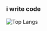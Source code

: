 ### i write code

![Top Langs](https://github-readme-stats.vercel.app/api/top-langs/?username=khoaang&theme=tokyonight)

